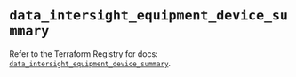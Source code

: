 # `data_intersight_equipment_device_summary`

Refer to the Terraform Registry for docs: [`data_intersight_equipment_device_summary`](https://registry.terraform.io/providers/ciscodevnet/intersight/1.0.71/docs/data-sources/equipment_device_summary).
